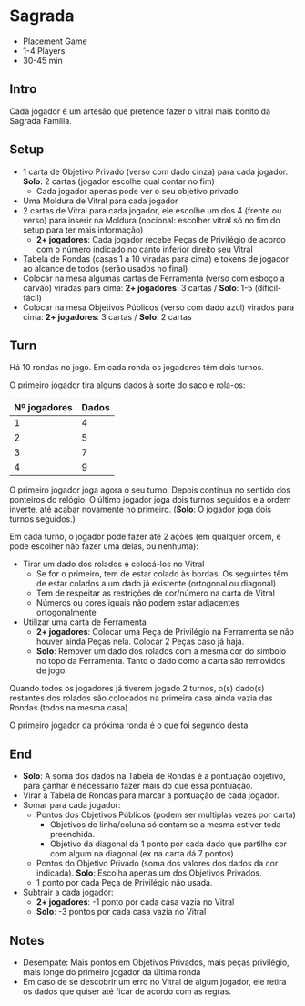 # Sagrada

- Placement Game
- 1-4 Players
- 30-45 min

## Intro

Cada jogador é um artesão que pretende fazer o vitral mais bonito da Sagrada Família.

## Setup

- 1 carta de Objetivo Privado (verso com dado cinza) para cada jogador. **Solo**: 2 cartas (jogador escolhe qual contar no fim)
  - Cada jogador apenas pode ver o seu objetivo privado
- Uma Moldura de Vitral para cada jogador
- 2 cartas de Vitral para cada jogador, ele escolhe um dos 4 (frente ou verso) para inserir na Moldura (opcional: escolher vitral só no fim do setup para ter mais informação)
  - **2+ jogadores**: Cada jogador recebe Peças de Privilégio de acordo com o número indicado no canto inferior direito seu Vitral
- Tabela de Rondas (casas 1 a 10 viradas para cima) e tokens de jogador ao alcance de todos (serão usados no final)
- Colocar na mesa algumas cartas de Ferramenta (verso com esboço a carvão) viradas para cima: **2+ jogadores**: 3 cartas / **Solo**: 1-5 (díficil-fácil)
- Colocar na mesa Objetivos Públicos (verso com dado azul) virados para cima: **2+ jogadores**: 3 cartas / **Solo**: 2 cartas


## Turn

Há 10 rondas no jogo. Em cada ronda os jogadores têm dois turnos.

O primeiro jogador tira alguns dados à sorte do saco e rola-os:

| Nº jogadores | Dados |
|--------------|-------|
| 1            | 4     |
| 2            | 5     |
| 3            | 7     |
| 4            | 9     |

O primeiro jogador joga agora o seu turno. Depois continua no sentido dos ponteiros do relógio. O último jogador joga dois turnos seguidos e a ordem inverte, até acabar novamente no primeiro. (**Solo**: O jogador joga dois turnos seguidos.)

Em cada turno, o jogador pode fazer até 2 ações (em qualquer ordem, e pode escolher não fazer uma delas, ou nenhuma):

- Tirar um dado dos rolados e colocá-los no Vitral
  - Se for o primeiro, tem de estar colado às bordas. Os seguintes têm de estar colados a um dado já existente (ortogonal ou diagonal)
  - Tem de respeitar as restrições de cor/número na carta de Vitral
  - Números ou cores iguais não podem estar adjacentes ortogonalmente
- Utilizar uma carta de Ferramenta
  - **2+ jogadores**: Colocar uma Peça de Privilégio na Ferramenta se não houver ainda Peças nela. Colocar 2 Peças caso já haja.
  - **Solo**: Remover um dado dos rolados com a mesma cor do símbolo no topo da Ferramenta. Tanto o dado como a carta são removidos de jogo.

Quando todos os jogadores já tiverem jogado 2 turnos, o(s) dado(s) restantes dos rolados são colocados na primeira casa ainda vazia das Rondas (todos na mesma casa).

O primeiro jogador da próxima ronda é o que foi segundo desta.

## End

- **Solo**: A soma dos dados na Tabela de Rondas é a pontuação objetivo, para ganhar é necessário fazer mais do que essa pontuação.
- Virar a Tabela de Rondas para marcar a pontuação de cada jogador.
- Somar para cada jogador:
  - Pontos dos Objetivos Públicos (podem ser múltiplas vezes por carta)
    - Objetivos de linha/coluna só contam se a mesma estiver toda preenchida.
    - Objetivo da diagonal dá 1 ponto por cada dado que partilhe cor com algum na diagonal (ex na carta dá 7 pontos)
  - Pontos do Objetivo Privado (soma dos valores dos dados da cor indicada). **Solo**: Escolha apenas um dos Objetivos Privados.
  - 1 ponto por cada Peça de Privilégio não usada.
- Subtrair a cada jogador:
  - **2+ jogadores**: -1 ponto por cada casa vazia no Vitral
  - **Solo**: -3 pontos por cada casa vazia no Vitral

## Notes

- Desempate: Mais pontos em Objetivos Privados, mais peças privilégio, mais longe do primeiro jogador da última ronda
- Em caso de se descobrir um erro no Vitral de algum jogador, ele retira os dados que quiser até ficar de acordo com as regras.
